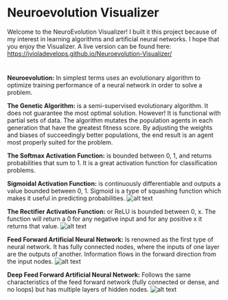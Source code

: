 # Neuroevolution Visualizer

Welcome to the NeuroEvolution Visualizer! I built it this project because of my interest in learning algorithms and artificial neural networks. I hope that you enjoy the Visualizer. A live version can be found here: <https://jvioladevelops.github.io/Neuroevolution-Visualizer/>
#

**Neuroevolution:** In simplest terms uses an evolutionary algorithm to optimize training performance of a neural network in order to solve a problem.

**The Genetic Algorithm:** is a semi-supervised evolutionary algorithm. It does not guarantee the most optimal solution. However! It is functional with partial sets of data. The algorithm mutates the population agents in each generation that have the greatest fitness score. By adjusting the weights and biases of succeedingly better populations, the end result is an agent most properly suited for the problem.

**The Softmax Activation Function:** is bounded between 0, 1, and returns probabilities that sum to 1. It is a great activation function for classification problems.

**Sigmoidal Activation Function:** is continuously differentiable and outputs a value bounded between 0, 1. Sigmoid is a type of squashing function which makes it useful in predicting probabilities.
![alt text](https://github.com/jvioladevelops/Neuroevolution-Visualizer/blob/master/public/images/Sigmoidgraph.png "Sigmoidal Graph")

**The Rectifier Activation Function:** or ReLU is bounded between 0, x. The function will return a 0 for any negative input and for any positive x it returns that value.
![alt text](https://github.com/jvioladevelops/Neuroevolution-Visualizer/blob/master/public/images/rectifiergraph.png "Rectifier Graph")


**Feed Forward Artificial Neural Network:** Is renowned as the first type of neural network. It has fully connected nodes, where the inputs of one layer are the outputs of another. Information flows in the forward direction from the input nodes.
![alt text](https://github.com/jvioladevelops/Neuroevolution-Visualizer/blob/master/public/images/feedforward.png "feedforward")

**Deep Feed Forward Artificial Neural Network:** Follows the same characteristics of the feed forward network (fully connected or dense, and no loops) but has multiple layers of hidden nodes.
![alt text](https://github.com/jvioladevelops/Neuroevolution-Visualizer/blob/master/public/images/deepfeedforward.png "deepfeedforward")

